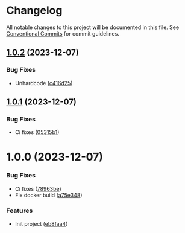 # Changelog

All notable changes to this project will be documented in this file. See
[Conventional Commits](https://conventionalcommits.org) for commit guidelines.

## [1.0.2](https://github.com/stenic/go-git-backup/compare/v1.0.1...v1.0.2) (2023-12-07)


### Bug Fixes

* Unhardcode ([c416d25](https://github.com/stenic/go-git-backup/commit/c416d2551e80989bbb106325c174871c8a22393d))

## [1.0.1](https://github.com/stenic/go-git-backup/compare/v1.0.0...v1.0.1) (2023-12-07)


### Bug Fixes

* Ci fixes ([05315b1](https://github.com/stenic/go-git-backup/commit/05315b13b4ca6f3b93da0156d2ee50d017624946))

# 1.0.0 (2023-12-07)


### Bug Fixes

* Ci fixes ([78963be](https://github.com/stenic/go-git-backup/commit/78963bec71f77b9d9edaabee679cfecdcd02fab7))
* Fix docker build ([a75e348](https://github.com/stenic/go-git-backup/commit/a75e348c7995270881d00ca5cca85362c1f8b82c))


### Features

* Init project ([eb8faa4](https://github.com/stenic/go-git-backup/commit/eb8faa42b4e39900e224c5671067b0c63d6ec256))

